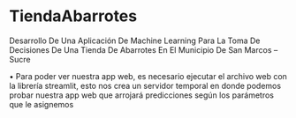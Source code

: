 # TiendaAbarrotes

 Desarrollo De Una Aplicación De Machine Learning Para La Toma De Decisiones De Una Tienda De Abarrotes En El Municipio De San Marcos – Sucre

 •	Para poder ver nuestra app web, es necesario ejecutar el archivo web con la librería streamlit, esto nos crea un servidor temporal en donde podemos probar nuestra app web que arrojará predicciones según los parámetros que le asignemos

 
